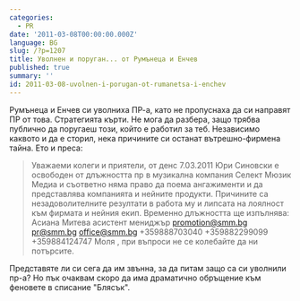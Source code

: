 ```yaml
---
categories:
  - PR
date: '2011-03-08T00:00:00.000Z'
language: BG
slug: /?p=1207
title: Уволнен и поруган... от Румънеца и Енчев
published: true
summary: ''
id: 2011-03-08-uvolnen-i-porugan-ot-rumanetsa-i-enchev
---
```


Румънеца и Енчев си уволниха ПР-а, като не пропуснаха да си направят ПР от това. Стратегията кърти. Не мога да разбера, защо трябва публично да поругаеш този, който е работил за теб. Независимо каквото и да е сторил, нека причините си останат вътрешно-фирмена тайна. Ето и преса:

> Уважаеми колеги и приятели, от денс 7.03.2011 Юри Синовски е освободен от длъжността пр в музикална компания Селект Мюзик Медиа и съответно няма право да поема ангажименти и да представлява компанията и нейните продукти. Причините са незадоволителните резултати в работа му и липсата на лоялност към фирмата и нейния екип. Временно длъжността ще изпълнява: Асиана Митева асистент мениджър promotion@smm.bg pr@smm.bg office@smm.bg +359888703040 +359882299099 +359884124747 Моля , при въпроси не се колебайте да ни потърсите.


Представяте ли си сега да им звънна, за да питам защо са си уволнили пр-а? Но пък очаквам скоро да има драматично обръщение към феновете в списание "Блясък".
